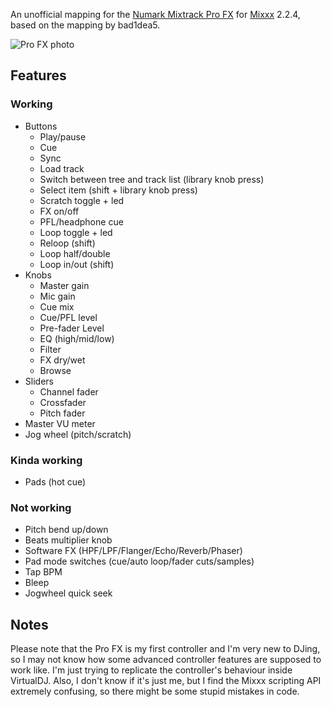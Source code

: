 An unofficial mapping for the [Numark Mixtrack Pro FX](https://www.numark.com/product/mixtrack-pro-fx) for [Mixxx](https://mixxx.org/) 2.2.4, based on the mapping by bad1dea5.

![Pro FX photo](https://www.numark.com/images/product_large/Numark_MixtrackProFX_ortho_web.jpg)

## Features

### Working
* Buttons
  * Play/pause
  * Cue
  * Sync
  * Load track
  * Switch between tree and track list (library knob press)
  * Select item (shift + library knob press)
  * Scratch toggle + led
  * FX on/off
  * PFL/headphone cue
  * Loop toggle + led
  * Reloop (shift)
  * Loop half/double
  * Loop in/out (shift)
* Knobs
  * Master gain
  * Mic gain
  * Cue mix
  * Cue/PFL level
  * Pre-fader Level
  * EQ (high/mid/low)
  * Filter
  * FX dry/wet
  * Browse
* Sliders
  * Channel fader
  * Crossfader
  * Pitch fader
* Master VU meter
* Jog wheel (pitch/scratch)

### Kinda working
* Pads (hot cue)

### Not working
* Pitch bend up/down
* Beats multiplier knob
* Software FX (HPF/LPF/Flanger/Echo/Reverb/Phaser)
* Pad mode switches (cue/auto loop/fader cuts/samples)
* Tap BPM
* Bleep
* Jogwheel quick seek

## Notes
Please note that the Pro FX is my first controller and I'm very new to DJing, so I may not know how some advanced controller features are supposed to work like. I'm just trying to replicate the controller's behaviour inside VirtualDJ. Also, I don't know if it's just me, but I find the Mixxx scripting API extremely confusing, so there might be some stupid mistakes in code.
